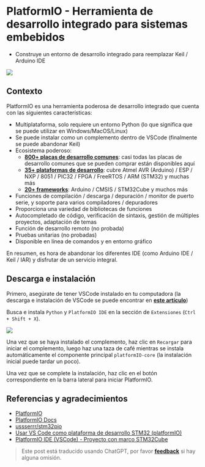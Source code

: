 # PlatformIO - Herramienta de desarrollo integrado para sistemas embebidos

- Construye un entorno de desarrollo integrado para reemplazar Keil / Arduino IDE

![](https://wiki-media-1253965369.cos.ap-guangzhou.myqcloud.com/img/20200531112801.png)

## Contexto

PlatformIO es una herramienta poderosa de desarrollo integrado que cuenta con las siguientes características:

- Multiplataforma, solo requiere un entorno Python (lo que significa que se puede utilizar en Windows/MacOS/Linux)
- Se puede instalar como un complemento dentro de VSCode (finalmente se puede abandonar Keil)
- Ecosistema poderoso:
  - [**800+ placas de desarrollo comunes**](https://docs.platformio.org/en/latest/boards/index.html#boards): casi todas las placas de desarrollo comunes que se pueden comprar están disponibles aquí
  - [**35+ plataformas de desarrollo**](https://docs.platformio.org/en/latest/platforms/index.html#platforms): cubre Atmel AVR (Arduino) / ESP / NXP / 8051 / PIC32 / FPGA / FreeRTOS / ARM (STM32) y muchas más
  - [**20+ frameworks**](https://docs.platformio.org/en/latest/frameworks/index.html#frameworks): Arduino / CMSIS / STM32Cube y muchos más
- Funciones de compilación / descarga / depuración / monitor de puerto serie, y soporte para varios compiladores / depuradores
- Proporciona una variedad de bibliotecas de funciones
- Autocompletado de código, verificación de sintaxis, gestión de múltiples proyectos, adaptación de temas
- Función de desarrollo remoto (no probada)
- Pruebas unitarias (no probadas)
- Disponible en línea de comandos y en entorno gráfico

En resumen, es hora de abandonar los diferentes IDE (como Arduino IDE / Keil / IAR) y disfrutar de un servicio integral.

## Descarga e instalación

Primero, asegúrate de tener VSCode instalado en tu computadora (la descarga e instalación de VSCode se puede encontrar en [**este artículo**](https://wiki-power.com/es/VSCode生产力指南-环境配置))

Busca e instala `Python` y `PlatformIO IDE` en la sección de `Extensiones` (`Ctrl + Shift + X`).

![](https://wiki-media-1253965369.cos.ap-guangzhou.myqcloud.com/img/20200531113916.png)

Una vez que se haya instalado el complemento, haz clic en `Recargar` para iniciar el complemento, luego haz una taza de café mientras se instala automáticamente el componente principal `platformIO-core` (la instalación inicial puede tardar un poco).

Una vez que se complete la instalación, haz clic en el botón correspondiente en la barra lateral para iniciar PlatformIO.

## Referencias y agradecimientos

- [PlatformIO](https://platformio.org/)
- [PlatformIO Docs](https://docs.platformio.org/en/latest/index.html)
- [ussserrr/stm32pio](https://github.com/ussserrr/stm32pio#requirements)
- [Usar VS Code como plataforma de desarrollo STM32 (platformIO)](https://www.jianshu.com/p/49cfa03d6164)
- [PlatformIO IDE (VSCode) - Proyecto con marco STM32Cube](https://www.smslit.top/2019/08/24/platformio-stm32-cubemx/)

> Este post está traducido usando ChatGPT, por favor [**feedback**](https://github.com/linyuxuanlin/Wiki_MkDocs/issues/new) si hay alguna omisión.